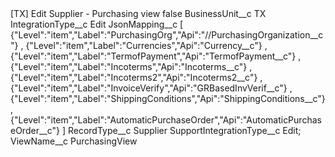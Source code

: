 <?xml version="1.0" encoding="UTF-8"?>
<CustomMetadata xmlns="http://soap.sforce.com/2006/04/metadata" xmlns:xsi="http://www.w3.org/2001/XMLSchema-instance" xmlns:xsd="http://www.w3.org/2001/XMLSchema">
    <label>[TX] Edit Supplier - Purchasing view</label>
    <protected>false</protected>
    <values>
        <field>BusinessUnit__c</field>
        <value xsi:type="xsd:string">TX</value>
    </values>
    <values>
        <field>IntegrationType__c</field>
        <value xsi:type="xsd:string">Edit</value>
    </values>
    <values>
        <field>JsonMapping__c</field>
        <value xsi:type="xsd:string">[	{&quot;Level&quot;:&quot;item&quot;,&quot;Label&quot;:&quot;PurchasingOrg&quot;,&quot;Api&quot;:&quot;//PurchasingOrganization__c&quot;}		,
	{&quot;Level&quot;:&quot;item&quot;,&quot;Label&quot;:&quot;Currencies&quot;,&quot;Api&quot;:&quot;Currency__c&quot;}		,
	{&quot;Level&quot;:&quot;item&quot;,&quot;Label&quot;:&quot;TermofPayment&quot;,&quot;Api&quot;:&quot;TermofPayment__c&quot;}		,
	{&quot;Level&quot;:&quot;item&quot;,&quot;Label&quot;:&quot;Incoterms&quot;,&quot;Api&quot;:&quot;Incoterms__c&quot;}		,
	{&quot;Level&quot;:&quot;item&quot;,&quot;Label&quot;:&quot;Incoterms2&quot;,&quot;Api&quot;:&quot;Incoterms2__c&quot;}		,
	{&quot;Level&quot;:&quot;item&quot;,&quot;Label&quot;:&quot;InvoiceVerify&quot;,&quot;Api&quot;:&quot;GRBasedInvVerif__c&quot;}		,
	{&quot;Level&quot;:&quot;item&quot;,&quot;Label&quot;:&quot;ShippingConditions&quot;,&quot;Api&quot;:&quot;ShippingConditions__c&quot;}		,
	{&quot;Level&quot;:&quot;item&quot;,&quot;Label&quot;:&quot;AutomaticPurchaseOrder&quot;,&quot;Api&quot;:&quot;AutomaticPurchaseOrder__c&quot;}		]</value>
    </values>
    <values>
        <field>RecordType__c</field>
        <value xsi:type="xsd:string">Supplier</value>
    </values>
    <values>
        <field>SupportIntegrationType__c</field>
        <value xsi:type="xsd:string">Edit;</value>
    </values>
    <values>
        <field>ViewName__c</field>
        <value xsi:type="xsd:string">PurchasingView</value>
    </values>
</CustomMetadata>
